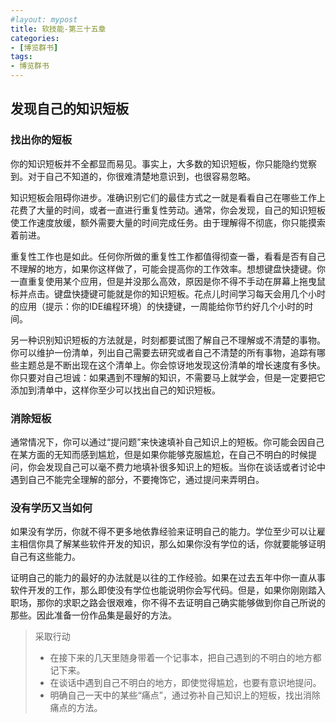 ```yaml
---
#layout: mypost
title: 软技能-第三十五章
categories:
- [博览群书]
tags:
- 博览群书
---
```


## 发现自己的知识短板

### 找出你的短板

你的知识短板并不全都显而易见。事实上，大多数的知识短板，你只能隐约觉察到。对于自己不知道的，你很难清楚地意识到，也很容易忽略。

知识短板会阻碍你进步。准确识别它们的最佳方式之一就是看看自己在哪些工作上花费了大量的时间，或者一直进行重复性劳动。通常，你会发现，自己的知识短板使工作速度放缓，额外需要大量的时间完成任务。由于理解得不彻底，你只能摸索着前进。

重复性工作也是如此。任何你所做的重复性工作都值得彻查一番，看看是否有自己不理解的地方，如果你这样做了，可能会提高你的工作效率。想想键盘快捷键。你一直重复使用某个应用，但是并没那么高效，原因是你不得不手动在屏幕上拖曳鼠标并点击。键盘快捷键可能就是你的知识短板。花点儿时间学习每天会用几个小时的应用（提示：你的IDE编程环境）的快捷键，一周能给你节约好几个小时的时间。

另一种识别知识短板的方法就是，时刻都要试图了解自己不理解或不清楚的事物。你可以维护一份清单，列出自己需要去研究或者自己不清楚的所有事物，追踪有哪些主题总是不断出现在这个清单上。你会惊讶地发现这份清单的增长速度有多快。你只要对自己坦诚：如果遇到不理解的知识，不需要马上就学会，但是一定要把它添加到清单中，这样你至少可以找出自己的知识短板。

### 消除短板

通常情况下，你可以通过“提问题”来快速填补自己知识上的短板。你可能会因自己在某方面的无知而感到尴尬，但是如果你能够克服尴尬，在自己不明白的时候提问，你会发现自己可以毫不费力地填补很多知识上的短板。当你在谈话或者讨论中遇到自己不能完全理解的部分，不要掩饰它，通过提问来弄明白。

### 没有学历又当如何

如果没有学历，你就不得不更多地依靠经验来证明自己的能力。学位至少可以让雇主相信你具了解某些软件开发的知识，那么如果你没有学位的话，你就要能够证明自己有这些能力。

证明自己的能力的最好的办法就是以往的工作经验。如果在过去五年中你一直从事软件开发的工作，那么即使没有学位也能说明你会写代码。但是，如果你刚刚踏入职场，那你的求职之路会很艰难，你不得不去证明自己确实能够做到你自己所说的那些。因此准备一份作品集是最好的方法。

> 采取行动
>
> * 在接下来的几天里随身带着一个记事本，把自己遇到的不明白的地方都记下来。
> * 在谈话中遇到自己不明白的地方，即使觉得尴尬，也要有意识地提问。
> * 明确自己一天中的某些“痛点”，通过弥补自己知识上的短板，找出消除痛点的方法。
